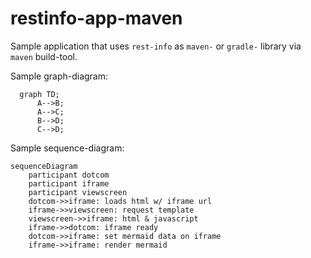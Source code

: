 # restinfo-app-maven
Sample application that uses `rest-info` as `maven-` or `gradle-` library via `maven` build-tool.

Sample graph-diagram:
```mermaid
  graph TD;
      A-->B;
      A-->C;
      B-->D;
      C-->D;
```

Sample sequence-diagram:
```mermaid
sequenceDiagram
    participant dotcom
    participant iframe
    participant viewscreen
    dotcom->>iframe: loads html w/ iframe url
    iframe->>viewscreen: request template
    viewscreen->>iframe: html & javascript
    iframe->>dotcom: iframe ready
    dotcom->>iframe: set mermaid data on iframe
    iframe->>iframe: render mermaid
```
